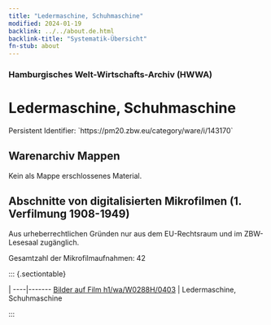 ```yaml
---
title: "Ledermaschine, Schuhmaschine"
modified: 2024-01-19
backlink: ../../about.de.html
backlink-title: "Systematik-Übersicht"
fn-stub: about
---
```


### Hamburgisches Welt-Wirtschafts-Archiv (HWWA)

# Ledermaschine, Schuhmaschine

<div class="hint">Persistent Identifier: `https://pm20.zbw.eu/category/ware/i/143170`</div>







## Warenarchiv Mappen





Kein als Mappe erschlossenes Material.



<a id="filmsections" />

## Abschnitte von digitalisierten Mikrofilmen (1. Verfilmung 1908-1949)

<p>Aus urheberrechtlichen Gründen nur aus dem EU-Rechtsraum und im ZBW-Lesesaal zugänglich.</p>


<p>Gesamtzahl der Mikrofilmaufnahmen: 42</p>





::: {.sectiontable}

 | 
----|-------
<a class="btn" href="https://pm20.zbw.eu/film/h1/wa/W0288H/0403" rel="nofollow">Bilder auf Film h1/wa/W0288H/0403</a> | Ledermaschine, Schuhmaschine


:::
















